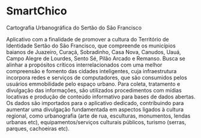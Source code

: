 # SmartChico
Cartografia Urbanográfica do Sertão do São Francisco

Aplicativo com a finalidade de promover a cultura do Território de Identidade Sertão do São Francisco, que compreende os municípios 
baianos de Juazeiro, Curaçá, Sobradinho, Casa Nova, Canudos, Uauá, Campo Alegre de Lourdes, Sento Sé, Pilão Arcado e Remanso. 
Busca se alinhar a propósitos críticos interrelacionados com uma melhor compreensão e fomento das cidades inteligentes, cuja infraestrutura incorpora redes e serviços de computadores, que são consumidos pelos usuários emmobilidade pelo espaço urbano. Para coleta, tratamento e divulgação das informações, são utilizados procedimentos com mídias locativas e produção de conteúdo informativo para bases de dados abertas. Os dados são importados para o aplicativo dedicado, contribuindo para aumentar uma divulgação fundamentada em aspectos ligados à cultura regional, como urbanografia (arte de rua, esculturas, monumentos, lendas urbanas etc), equipamentos/serviços culturais públicos, turismo (serras, parques, cachoeiras etc).
